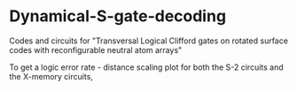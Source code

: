 # Dynamical-S-gate-decoding
Codes and circuits for "Transversal Logical Clifford gates on rotated surface codes with reconfigurable neutral atom arrays"




To get a logic error rate - distance scaling plot for both the S-2 circuits and the X-memory circuits, 
